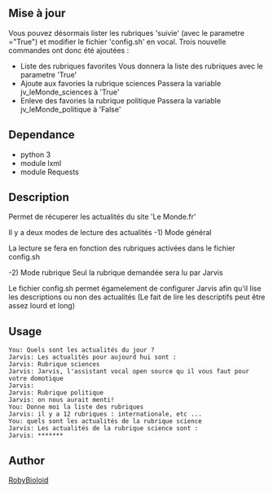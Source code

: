 ## Mise à jour
Vous pouvez désormais lister les rubriques 'suivie' (avec le parametre ="True") et modifier le fichier 'config.sh' en vocal.
Trois nouvelle commandes ont donc été  ajoutées :
 - Liste des rubriques favorites
 Vous donnera la liste des rubriques avec le parametre 'True'
 - Ajoute aux favories la rubrique sciences
 Passera la variable jv_leMonde_sciences à 'True'
 - Enleve des favories la rubrique politique
 Passera la variable jv_leMonde_politique à 'False'

## Dependance
- python 3
- module lxml
- module Requests

## Description
Permet de récuperer les actualités du site 'Le Monde.fr'

Il y a deux modes de lecture des actualités
 -1) Mode général
 
La lecture se fera en fonction des rubriques activées dans le fichier config.sh

 -2) Mode rubrique
Seul la rubrique demandée sera lu par Jarvis


Le fichier config.sh permet égamelement de configurer Jarvis afin qu'il lise les descriptions ou non des actualités
(Le fait de lire les descriptifs peut être assez lourd et long)

## Usage
```
You: Quels sont les actualités du jour ?
Jarvis: Les actualités pour aujourd hui sont :
Jarvis: Rubrique sciences
Jarvis: Jarvis, l'assistant vocal open source qu il vous faut pour votre domotique
Jarvis:
Jarvis: Rubrique politique
Jarvis: on nous aurait menti!
You: Donne moi la liste des rubriques
Jarvis: il y a 12 rubriques : internationale, etc ...
You: quels sont les actualités de la rubrique science
Jarvis: Les actualités de la rubrique science sont :
Jarvis: *******
```

## Author
[RobyBioloid](https://github.com/RobyBioloid/jarvis-leMonde)
